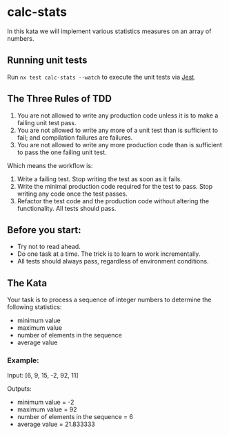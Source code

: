 # calc-stats

In this kata we will implement various statistics measures on an array of numbers.

## Running unit tests

Run `nx test calc-stats --watch` to execute the unit tests via [Jest](https://jestjs.io).

## The Three Rules of TDD

1. You are not allowed to write any production code unless it is to make a failing unit test pass.
2. You are not allowed to write any more of a unit test than is sufficient to fail; and compilation failures are failures.
3. You are not allowed to write any more production code than is sufficient to pass the one failing unit test.

Which means the workflow is:

1. Write a failing test. Stop writing the test as soon as it fails.
2. Write the minimal production code required for the test to pass. Stop writing any code once the test passes.
3. Refactor the test code and the production code without altering the functionality. All tests should pass.

## Before you start:
* Try not to read ahead. 
* Do one task at a time. The trick is to learn to work incrementally.
* All tests should always pass, regardless of environment conditions.

## The Kata
Your task is to process a sequence of integer numbers to determine the following statistics:

- minimum value
- maximum value
- number of elements in the sequence
- average value

### Example: 

Input: [6, 9, 15, -2, 92, 11]

Outputs: 
- minimum value = -2
- maximum value = 92
- number of elements in the sequence = 6
- average value = 21.833333


